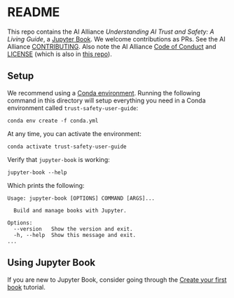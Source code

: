 # README

This repo contains the AI Alliance _Understanding AI Trust and Safety: A Living Guide_, a [Jupyter Book](https://jupyterbook.org/). We welcome contributions as PRs. See the AI Alliance [CONTRIBUTING](https://github.com/The-AI-Alliance/community/blob/main/CONTRIBUTING.md). Also note the AI Alliance [Code of Conduct](https://github.com/The-AI-Alliance/community/blob/main/CODE_OF_CONDUCT.md) and [LICENSE](https://github.com/The-AI-Alliance/community/blob/main/LICENSE) (which is also in [this repo](LICENSE)).

## Setup

We recommend using a [Conda environment](https://conda.io/). Running the following command in this directory will setup everything you need in a Conda environment called `trust-safety-user-guide`:

```shell
conda env create -f conda.yml
```

At any time, you can activate the environment:

```shell
conda activate trust-safety-user-guide
```

Verify that `jupyter-book` is working:

```shell
jupyter-book --help
```

Which prints the following:

```text
Usage: jupyter-book [OPTIONS] COMMAND [ARGS]...

  Build and manage books with Jupyter.

Options:
  --version   Show the version and exit.
  -h, --help  Show this message and exit.
...
```

## Using Jupyter Book

If you are new to Jupyter Book, consider going through the [Create your first book](https://jupyterbook.org/en/stable/start/overview.html) tutorial.

